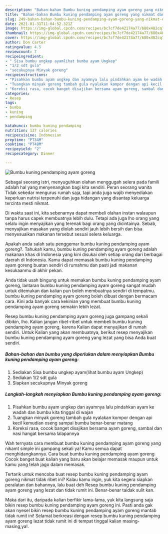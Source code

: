 ```yaml
---
description: "Bahan-bahan Bumbu kuning pendamping ayam goreng yang nikmat dan Mudah Dibuat"
title: "Bahan-bahan Bumbu kuning pendamping ayam goreng yang nikmat dan Mudah Dibuat"
slug: 249-bahan-bahan-bumbu-kuning-pendamping-ayam-goreng-yang-nikmat-dan-mudah-dibuat
date: 2021-01-31T11:04:52.321Z
image: https://img-global.cpcdn.com/recipes/bc7cf7de42174a77/680x482cq70/bumbu-kuning-pendamping-ayam-goreng-foto-resep-utama.jpg
thumbnail: https://img-global.cpcdn.com/recipes/bc7cf7de42174a77/680x482cq70/bumbu-kuning-pendamping-ayam-goreng-foto-resep-utama.jpg
cover: https://img-global.cpcdn.com/recipes/bc7cf7de42174a77/680x482cq70/bumbu-kuning-pendamping-ayam-goreng-foto-resep-utama.jpg
author: Don Carter
ratingvalue: 4.5
reviewcount: 7
recipeingredient:
- " Sisa bumbu ungkep ayamlihat bumbu ayam Ungkep"
- "1/2 sdt gula"
- "secukupnya Minyak goreng"
recipeinstructions:
- "Pisahkan bumbu ayam ungkep dan ayamnya lalu pindahkan ayam ke wadah dan bumbu kita tinggal di wajan"
- "Tuangkan minyak goreng tambah gula nyalakan kompor dengan api kecil kemudian oseng sampai bumbu benar-benar matang"
- "Koreksi rasa, cocok banget disajikan bersama ayam goreng, sambal dan nasi hangat bersama lalapannya"
categories:
- Resep
tags:
- bumbu
- kuning
- pendamping

katakunci: bumbu kuning pendamping 
nutrition: 137 calories
recipecuisine: Indonesian
preptime: "PT34M"
cooktime: "PT48M"
recipeyield: "2"
recipecategory: Dinner

---
```



![Bumbu kuning pendamping ayam goreng](https://img-global.cpcdn.com/recipes/bc7cf7de42174a77/680x482cq70/bumbu-kuning-pendamping-ayam-goreng-foto-resep-utama.jpg)

Sebagai seorang istri, menyuguhkan olahan menggugah selera pada famili adalah hal yang menyenangkan bagi kita sendiri. Peran seorang  wanita Tidak sekedar mengurus rumah saja, tapi anda juga wajib menyediakan keperluan nutrisi terpenuhi dan juga hidangan yang disantap keluarga tercinta mesti nikmat.

Di waktu  saat ini, kita sebenarnya dapat membeli olahan instan walaupun tanpa harus capek membuatnya lebih dulu. Tetapi ada juga lho orang yang selalu ingin menyajikan yang terenak bagi orang yang dicintainya. Sebab, menyajikan masakan yang diolah sendiri jauh lebih bersih dan bisa menyesuaikan makanan tersebut sesuai selera keluarga. 



Apakah anda salah satu penggemar bumbu kuning pendamping ayam goreng?. Tahukah kamu, bumbu kuning pendamping ayam goreng adalah makanan khas di Indonesia yang kini disukai oleh setiap orang dari berbagai daerah di Indonesia. Kamu dapat memasak bumbu kuning pendamping ayam goreng buatan sendiri di rumahmu dan pasti jadi makanan kesukaanmu di akhir pekan.

Anda tidak usah bingung untuk memakan bumbu kuning pendamping ayam goreng, lantaran bumbu kuning pendamping ayam goreng sangat mudah untuk ditemukan dan kalian pun boleh membuatnya sendiri di tempatmu. bumbu kuning pendamping ayam goreng boleh dibuat dengan bermacam cara. Kini ada banyak cara kekinian yang membuat bumbu kuning pendamping ayam goreng semakin lebih lezat.

Resep bumbu kuning pendamping ayam goreng juga gampang sekali dibikin, lho. Kalian jangan ribet-ribet untuk membeli bumbu kuning pendamping ayam goreng, karena Kalian dapat menyajikan di rumah sendiri. Untuk Kalian yang akan membuatnya, berikut resep menyajikan bumbu kuning pendamping ayam goreng yang lezat yang bisa Anda buat sendiri.

<!--inarticleads1-->

##### Bahan-bahan dan bumbu yang diperlukan dalam menyiapkan Bumbu kuning pendamping ayam goreng:

1. Sediakan  Sisa bumbu ungkep ayam(lihat bumbu ayam Ungkep)
1. Sediakan 1/2 sdt gula
1. Siapkan secukupnya Minyak goreng




<!--inarticleads2-->

##### Langkah-langkah menyiapkan Bumbu kuning pendamping ayam goreng:

1. Pisahkan bumbu ayam ungkep dan ayamnya lalu pindahkan ayam ke wadah dan bumbu kita tinggal di wajan
1. Tuangkan minyak goreng tambah gula nyalakan kompor dengan api kecil kemudian oseng sampai bumbu benar-benar matang
1. Koreksi rasa, cocok banget disajikan bersama ayam goreng, sambal dan nasi hangat bersama lalapannya




Wah ternyata cara membuat bumbu kuning pendamping ayam goreng yang nikamt simple ini gampang sekali ya! Kamu semua dapat menghidangkannya. Cara buat bumbu kuning pendamping ayam goreng Cocok banget buat kalian yang baru akan belajar memasak maupun untuk kamu yang telah jago dalam memasak.

Tertarik untuk mencoba buat resep bumbu kuning pendamping ayam goreng nikmat tidak ribet ini? Kalau kamu ingin, yuk kita segera siapkan peralatan dan bahannya, lalu buat deh Resep bumbu kuning pendamping ayam goreng yang lezat dan tidak rumit ini. Benar-benar taidak sulit kan. 

Maka dari itu, daripada kalian berfikir lama-lama, yuk kita langsung saja bikin resep bumbu kuning pendamping ayam goreng ini. Pasti anda gak akan nyesel bikin resep bumbu kuning pendamping ayam goreng mantab tidak rumit ini! Selamat berkreasi dengan resep bumbu kuning pendamping ayam goreng lezat tidak rumit ini di tempat tinggal kalian masing-masing,ya!.

